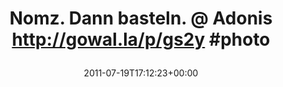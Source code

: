 ---
retweeted: false
source: <a href="http://gowalla.com/" rel="nofollow">Gowalla</a>
entities:
  hashtags:
  - text: photo
    indices:
    - '52'
    - '58'
  symbols: []
  user_mentions: []
  urls: []
display_text_range:
- '0'
- '58'
favorite_count: '0'
id_str: '93367591376138240'
truncated: false
retweet_count: '0'
id: '93367591376138240'
created_at: Tue Jul 19 17:12:23 +0000 2011
favorited: false
full_text: 'Nomz. Dann basteln. @ Adonis http://gowal.la/p/gs2y #photo'
lang: in
tags:
- photo
- pesos/twitter
date: '2011-07-19T17:12:23+00:00'
src: https://twitter.com/bascht/status/93367591376138240
original_url: https://twitter.com/bascht/status/93367591376138240
type: twitter_tweet
text: 'Nomz. Dann basteln. @ Adonis http://gowal.la/p/gs2y #photo'
title: 'Nomz. Dann basteln. @ Adonis http://gowal.la/p/gs2y #photo

  '

---